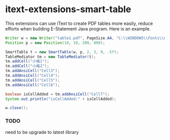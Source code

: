 # itext-extensions-smart-table

This extensions can use iText to create PDF tables more easily, reduce efforts when building E-Statement Java program.
Here is an example.

```java
Writer w = new Writer("table1.pdf", PageSize.A4, "C:\\WINDOWS\\Fonts\\msjh.ttf", "C:\\WINDOWS\\Fonts\\consola.ttf");
Position p = new Position(10, 10, 200, 800);

SmartTable t = new SmartTable(w, p, 2, 3, 9, .5f);
TableMediator tm = new TableMediator(t);
tm.addCell("小格1");
tm.addCell("小格2");
tm.addAnsiCell("Cell3");
tm.addAnsiCell("Cell4");
tm.addAnsiCell("Cell5");
tm.addAnsiCell("Cell6");

boolean isCellAdded = tm.addAnsiCell("Cell7");
System.out.println("isCellAdded:" + isCellAdded);

w.close();
```

### TODO
need to be upgrade to latest library
